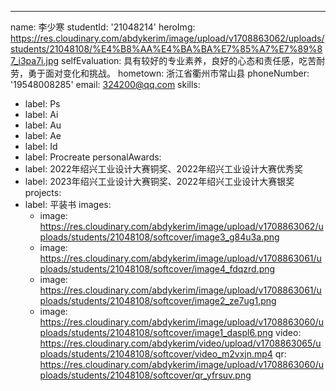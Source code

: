 ---
name: 李少寒
studentId: '21048214'
heroImg: https://res.cloudinary.com/abdykerim/image/upload/v1708863062/uploads/students/21048108/%E4%B8%AA%E4%BA%BA%E7%85%A7%E7%89%87_i3pa7i.jpg
selfEvaluation: 具有较好的专业素养，良好的心态和责任感，吃苦耐劳，勇于面对变化和挑战。
hometown: 浙江省衢州市常山县
phoneNumber: '19548008285'
email: 324200@qq.com
skills:
  - label: Ps
  - label: Ai
  - label: Au
  - label: Ae
  - label: Id
  - label: Procreate
personalAwards:
  - label: 2022年绍兴工业设计大赛铜奖、2022年绍兴工业设计大赛优秀奖
  - label: 2023年绍兴工业设计大赛铜奖、2022年绍兴工业设计大赛银奖
projects:
  - label: 平装书
    images:
      - image: https://res.cloudinary.com/abdykerim/image/upload/v1708863062/uploads/students/21048108/softcover/image3_g84u3a.png
      - image: https://res.cloudinary.com/abdykerim/image/upload/v1708863061/uploads/students/21048108/softcover/image4_fdqzrd.png
      - image: https://res.cloudinary.com/abdykerim/image/upload/v1708863061/uploads/students/21048108/softcover/image2_ze7ug1.png
      - image: https://res.cloudinary.com/abdykerim/image/upload/v1708863060/uploads/students/21048108/softcover/image1_daspl6.png
    video: https://res.cloudinary.com/abdykerim/video/upload/v1708863065/uploads/students/21048108/softcover/video_m2vxjn.mp4
    qr: https://res.cloudinary.com/abdykerim/image/upload/v1708863060/uploads/students/21048108/softcover/qr_yfrsuv.png

